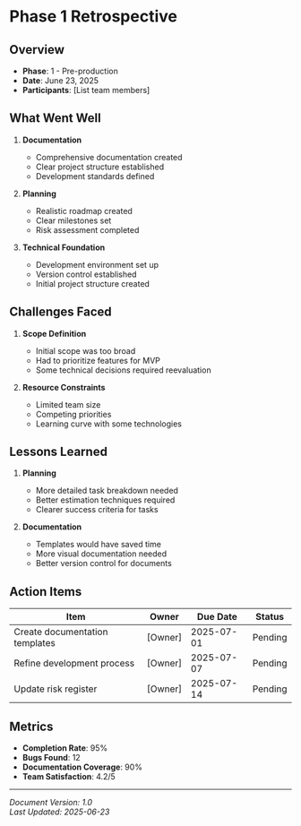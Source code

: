 # Phase 1 Retrospective

## Overview
- **Phase**: 1 - Pre-production
- **Date**: June 23, 2025
- **Participants**: [List team members]

## What Went Well
1. **Documentation**
   - Comprehensive documentation created
   - Clear project structure established
   - Development standards defined

2. **Planning**
   - Realistic roadmap created
   - Clear milestones set
   - Risk assessment completed

3. **Technical Foundation**
   - Development environment set up
   - Version control established
   - Initial project structure created

## Challenges Faced
1. **Scope Definition**
   - Initial scope was too broad
   - Had to prioritize features for MVP
   - Some technical decisions required reevaluation

2. **Resource Constraints**
   - Limited team size
   - Competing priorities
   - Learning curve with some technologies

## Lessons Learned
1. **Planning**
   - More detailed task breakdown needed
   - Better estimation techniques required
   - Clearer success criteria for tasks

2. **Documentation**
   - Templates would have saved time
   - More visual documentation needed
   - Better version control for documents

## Action Items
| Item | Owner | Due Date | Status |
|------|-------|----------|--------|
| Create documentation templates | [Owner] | 2025-07-01 | Pending |
| Refine development process | [Owner] | 2025-07-07 | Pending |
| Update risk register | [Owner] | 2025-07-14 | Pending |

## Metrics
- **Completion Rate**: 95%
- **Bugs Found**: 12
- **Documentation Coverage**: 90%
- **Team Satisfaction**: 4.2/5

---
*Document Version: 1.0*  
*Last Updated: 2025-06-23*
